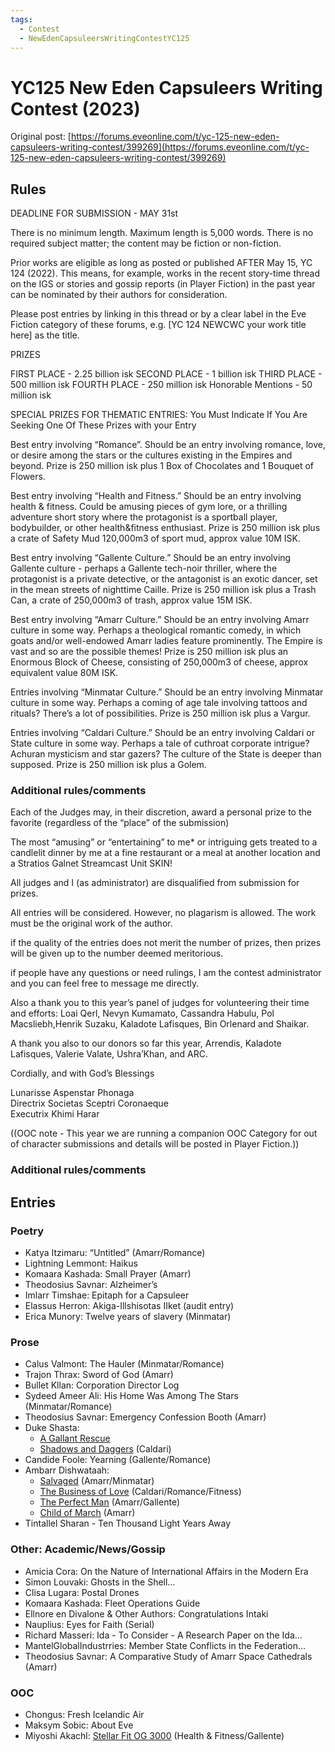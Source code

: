 ```yaml
---
tags:
  - Contest
  - NewEdenCapsuleersWritingContestYC125
---
```


# YC125 New Eden Capsuleers Writing Contest (2023)

Original post: [https://forums.eveonline.com/t/yc-125-new-eden-capsuleers-writing-contest/399269](https://forums.eveonline.com/t/yc-125-new-eden-capsuleers-writing-contest/399269)

## Rules

DEADLINE FOR SUBMISSION - MAY 31st

There is no minimum length. Maximum length is 5,000 words. There is no required subject matter; the content may be fiction or non-fiction.

Prior works are eligible as long as posted or published AFTER May 15, YC 124 (2022). This means, for example, works in the recent story-time thread on the IGS or stories and gossip reports (in Player Fiction) in the past year can be nominated by their authors for consideration.

Please post entries by linking in this thread or by a clear label in the Eve Fiction category of these forums, e.g. [YC 124 NEWCWC your work title here] as the title.

PRIZES

FIRST PLACE - 2.25 billion isk
SECOND PLACE - 1 billion isk
THIRD PLACE - 500 million isk
FOURTH PLACE - 250 million isk
Honorable Mentions - 50 million isk

SPECIAL PRIZES FOR THEMATIC ENTRIES:
You Must Indicate If You Are Seeking One Of These Prizes with your Entry

Best entry involving “Romance”. Should be an entry involving romance, love, or desire among the stars or the cultures existing in the Empires and beyond. Prize is 250 million isk plus 1 Box of Chocolates and 1 Bouquet of Flowers.

Best entry involving “Health and Fitness.” Should be an entry involving health & fitness. Could be amusing pieces of gym lore, or a thrilling adventure short story where the protagonist is a sportball player, bodybuilder, or other health&fitness enthusiast. Prize is 250 million isk plus a crate of Safety Mud 120,000m3 of sport mud, approx value 10M ISK.

Best entry involving “Gallente Culture.” Should be an entry involving Gallente culture - perhaps a Gallente tech-noir thriller, where the protagonist is a private detective, or the antagonist is an exotic dancer, set in the mean streets of nighttime Caille. Prize is 250 million isk plus a Trash Can, a crate of 250,000m3 of trash, approx value 15M ISK.

Best entry involving “Amarr Culture.” Should be an entry involving Amarr culture in some way. Perhaps a theological romantic comedy, in which goats and/or well-endowed Amarr ladies feature prominently. The Empire is vast and so are the possible themes! Prize is 250 million isk plus an Enormous Block of Cheese, consisting of 250,000m3 of cheese, approx equivalent value 80M ISK.

Entries involving “Minmatar Culture.” Should be an entry involving Minmatar culture in some way. Perhaps a coming of age tale involving tattoos and rituals? There’s a lot of possibilities. Prize is 250 million isk plus a Vargur.

Entries involving “Caldari Culture.” Should be an entry involving Caldari or State culture in some way. Perhaps a tale of cuthroat corporate intrigue? Achuran mysticism and star gazers? The culture of the State is deeper than supposed. Prize is 250 million isk plus a Golem.

### Additional rules/comments

Each of the Judges may, in their discretion, award a personal prize to the favorite (regardless of the “place” of the submission)

The most “amusing” or “entertaining” to me* or intriguing gets treated to a candlelit dinner by me at a fine restaurant or a meal at another location and a Stratios Galnet Streamcast Unit SKIN!

All judges and I (as administrator) are disqualified from submission for prizes.

All entries will be considered. However, no plagarism is allowed. The work must be the original work of the author.

if the quality of the entries does not merit the number of prizes, then prizes will be given up to the number deemed meritorious.

if people have any questions or need rulings, I am the contest administrator and you can feel free to message me directly.

Also a thank you to this year’s panel of judges for volunteering their time and efforts: Loai Qerl, Nevyn Kumamato, Cassandra Habulu, Pol Macsliebh,Henrik Suzaku, Kaladote Lafisques, Bin Orlenard and Shaikar.

A thank you also to our donors so far this year, Arrendis, Kaladote Lafisques, Valerie Valate, Ushra’Khan, and ARC.

Cordially, and with God’s Blessings

Lunarisse Aspenstar Phonaga<br>
Directrix Societas Sceptri Coronaeque<br>
Executrix Khimi Harar

((OOC note - This year we are running a companion OOC Category for out of character submissions and details will be posted in Player Fiction.))

### Additional rules/comments

## Entries

### Poetry

- Katya Itzimaru: “Untitled” (Amarr/Romance)
- Lightning Lemmont: Haikus
- Komaara Kashada: Small Prayer (Amarr)
- Theodosius Savnar: Alzheimer’s
- Imlarr Timshae: Epitaph for a Capsuleer
- Elassus Herron: Akiga-Illshisotas IIket (audit entry)
- Erica Munory: Twelve years of slavery (Minmatar)

### Prose

- Calus Valmont: The Hauler (Minmatar/Romance)
- Trajon Thrax: Sword of God (Amarr)
- Bullet Kllan: Corporation Director Log
- Sydeed Ameer Ali: His Home Was Among The Stars (Minmatar/Romance)
- Theodosius Savnar: Emergency Confession Booth (Amarr)
- Duke Shasta:
    - [A Gallant Rescue]()
    - [Shadows and Daggers]() (Caldari)
- Candide Foole:  Yearning (Gallente/Romance)
- Ambarr Dishwataah:
    - [Salvaged](../authors/ambarrdishwataah/salvaged.md) (Amarr/Minmatar)
    - [The Business of Love](../authors/ambarrdishwataah/thebusinessoflove.md) (Caldari/Romance/Fitness)
    - [The Perfect Man]() (Amarr/Gallente)
    - [Child of March]() (Amarr)
- Tintallel Sharan - Ten Thousand Light Years Away

### Other: Academic/News/Gossip

- Amicia Cora: On the Nature of International Affairs in the Modern Era
- Simon Louvaki: Ghosts in the Shell…
- Clisa Lugara: Postal Drones
- Komaara Kashada: Fleet Operations Guide
- Ellnore en Divalone & Other Authors: Congratulations Intaki
- Nauplius: Eyes for Faith (Serial)
- Richard Masseri: Ida - To Consider - A Research Paper on the Ida…
- MantelGlobalIndustrries: Member State Conflicts in the Federation…
- Theodosius Savnar: A Comparative Study of Amarr Space Cathedrals (Amarr)

### OOC

- Chongus: Fresh Icelandic Air
- Maksym Sobic: About Eve
- Miyoshi Akachl: [Stellar Fit OG 3000](../authors/miyoshiakachi/stellarfitog3000.md) (Health & Fitness/Gallente)